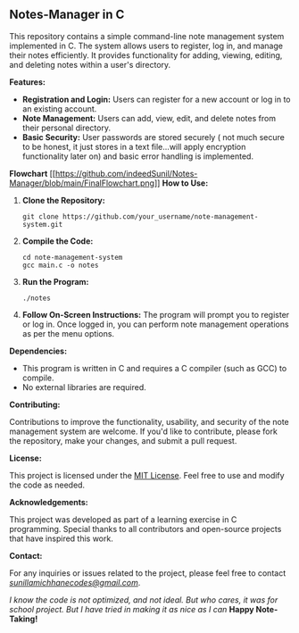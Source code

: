 ## Notes-Manager  in C


This repository contains a simple command-line note management system implemented in C. The system allows users to register, log in, and manage their notes efficiently. It provides functionality for adding, viewing, editing, and deleting notes within a user's directory.

**Features:**

- **Registration and Login:** Users can register for a new account or log in to an existing account.
- **Note Management:** Users can add, view, edit, and delete notes from their personal directory.
- **Basic Security:** User passwords are stored securely ( not much secure to be honest, it just stores in a text file...will apply encryption functionality later on) and basic error handling is implemented.

**Flowchart**
[[https://github.com/indeedSunil/Notes-Manager/blob/main/FinalFlowchart.png]]
**How to Use:**

1. **Clone the Repository:**
   ```
   git clone https://github.com/your_username/note-management-system.git
   ```

2. **Compile the Code:**
   ```
   cd note-management-system
   gcc main.c -o notes
   ```

3. **Run the Program:**
   ```
   ./notes
   ```

4. **Follow On-Screen Instructions:** The program will prompt you to register or log in. Once logged in, you can perform note management operations as per the menu options.

**Dependencies:**

- This program is written in C and requires a C compiler (such as GCC) to compile.
- No external libraries are required.

**Contributing:**

Contributions to improve the functionality, usability, and security of the note management system are welcome. If you'd like to contribute, please fork the repository, make your changes, and submit a pull request.

**License:**

This project is licensed under the [MIT License](LICENSE). Feel free to use and modify the code as needed.

**Acknowledgements:**

This project was developed as part of a learning exercise in C programming. Special thanks to all contributors and open-source projects that have inspired this work.

**Contact:**

For any inquiries or issues related to the project, please feel free to contact *sunillamichhanecodes@gmail.com*.

*I know the code is not optimized, and not ideal. But who cares, it was for school project. But I have tried in making it as nice as I can*
**Happy Note-Taking!**
